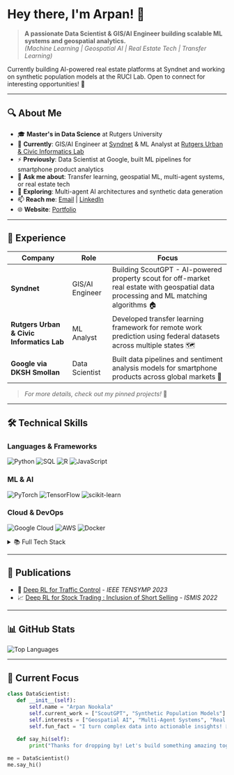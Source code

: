 # Hey there, I'm Arpan! 👋

> **A passionate Data Scientist & GIS/AI Engineer building scalable ML systems and geospatial analytics.**  
> *(Machine Learning | Geospatial AI | Real Estate Tech | Transfer Learning)*

Currently building AI-powered real estate platforms at Syndnet and working on synthetic population models at the RUCI Lab. Open to connect for interesting opportunities! 🚀

---

## 🔍 About Me

- 🎓 **Master's in Data Science** at Rutgers University
- 🏢 **Currently**: GIS/AI Engineer at [Syndnet](https://syndnet.com) & ML Analyst at [Rutgers Urban & Civic Informatics Lab](https://rucilab.rutgers.edu/)  
- ⚡ **Previously**: Data Scientist at Google, built ML pipelines for smartphone product analytics
- 💬 **Ask me about**: Transfer learning, geospatial ML, multi-agent systems, or real estate tech
- 🌱 **Exploring**: Multi-agent AI architectures and synthetic data generation
- 📫 **Reach me**: [Email](mailto:arpan.nookala@rutgers.edu) | [LinkedIn](https://www.linkedin.com/in/arpan-nookala/)
- 🌐 **Website**: [Portfolio](https://v0-lego-f1-portfolio.vercel.app/)

---

## 💼 Experience

| Company | Role | Focus |
|---------|------|-------|
| **Syndnet** | GIS/AI Engineer | Building ScoutGPT - AI-powered property scout for off-market real estate with geospatial data processing and ML matching algorithms 🏠 |
| **Rutgers Urban & Civic Informatics Lab** | ML Analyst | Developed transfer learning framework for remote work prediction using federal datasets across multiple states 🗺️ |
| **Google via DKSH Smollan** | Data Scientist | Built data pipelines and sentiment analysis models for smartphone products across global markets 📱 |

> *For more details, check out my pinned projects!* 📌

---

## 🛠️ Technical Skills

### Languages & Frameworks
![Python](https://img.shields.io/badge/Python-3776AB?style=flat-square&logo=python&logoColor=white)
![SQL](https://img.shields.io/badge/SQL-4479A1?style=flat-square&logo=postgresql&logoColor=white)
![R](https://img.shields.io/badge/R-276DC3?style=flat-square&logo=r&logoColor=white)
![JavaScript](https://img.shields.io/badge/JavaScript-F7DF1E?style=flat-square&logo=javascript&logoColor=black)

### ML & AI
![PyTorch](https://img.shields.io/badge/PyTorch-EE4C2C?style=flat-square&logo=pytorch&logoColor=white)
![TensorFlow](https://img.shields.io/badge/TensorFlow-FF6F00?style=flat-square&logo=tensorflow&logoColor=white)
![scikit-learn](https://img.shields.io/badge/scikit--learn-F7931E?style=flat-square&logo=scikit-learn&logoColor=white)

### Cloud & DevOps
![Google Cloud](https://img.shields.io/badge/Google_Cloud-4285F4?style=flat-square&logo=google-cloud&logoColor=white)
![AWS](https://img.shields.io/badge/AWS-232F3E?style=flat-square&logo=amazon-aws&logoColor=white)
![Docker](https://img.shields.io/badge/Docker-2496ED?style=flat-square&logo=docker&logoColor=white)

<details>
<summary>📚 Full Tech Stack</summary>

- **Languages**: Python, SQL, R, JavaScript
- **ML & AI**: XGBoost, PyTorch, TensorFlow, HuggingFace, Transfer Learning
- **Geospatial**: PostGIS, GeoPandas, Apache Spark, Mapbox
- **Cloud & DevOps**: Google Cloud, AWS, Docker, FastAPI

</details>

---

## 📝 Publications

- 🚦 [Deep RL for Traffic Control](https://ieeexplore.ieee.org/document/10223639) - *IEEE TENSYMP 2023*
- 📈 [Deep RL for Stock Trading : Inclusion of Short Selling](https://link.springer.com/chapter/10.1007/978-3-031-16564-1_18) - *ISMIS 2022*

---

## 📊 GitHub Stats

<!---![Arpan's GitHub stats](https://github-readme-stats.vercel.app/api?username=arpan1221&show_icons=true&theme=tokyonight)--->

![Top Languages](https://github-readme-stats.vercel.app/api/top-langs/?username=arpan1221&layout=compact&theme=tokyonight)

---

## 🎯 Current Focus

```python
class DataScientist:
   def __init__(self):
       self.name = "Arpan Nookala"
       self.current_work = ["ScoutGPT", "Synthetic Population Models"]
       self.interests = ["Geospatial AI", "Multi-Agent Systems", "Real Estate Tech"]
       self.fun_fact = "I turn complex data into actionable insights! 📊✨"
   
   def say_hi(self):
       print("Thanks for dropping by! Let's build something amazing together! 🚀")

me = DataScientist()
me.say_hi()
